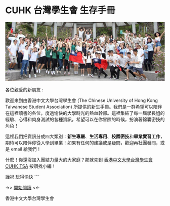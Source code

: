 # CUHK 台灣學生會 生存手冊

![](/assets/14615655_1573387632686697_8475869347044636714_o.jpg)

各位親愛的新朋友 :

歡迎來到由香港中文大學台灣學生會 \(The Chinese University of Hong Kong Taiwanese Student Association\) 所提供的新生手冊。我們是一群希望可以陪伴在這裡讀書的各位，度過愉快的大學時光的熱血幹部。這裡集結了每一屆學長姐的經驗、心得和肉身測試的各種資訊，希望可以在你冒險的時候，扮演著錦囊密技的角色！

這裡我們把資訊分成四大類別：**新生專屬**、**生活專用**、**校園密技**和**畢業實習工作**，期待可以陪伴你從入學到畢業！如果有任何的建議或是疑問，歡迎再社團發問，或是 email 給我們！

什麼！你還沒加入團結力量大的大家庭？那就先到 [香港中文大學台灣學生會 CUHK TSA](https://www.facebook.com/CUHK.Taiwanese.Student.Association/) 按讚找小編！

謹祝 玩得愉快 ˊˇˋ

-&gt;&gt; [開始閱讀](https://cuhktsa.gitbooks.io/cuhk-tsa/content/) &lt;&lt;-

香港中文大學台灣學生會


